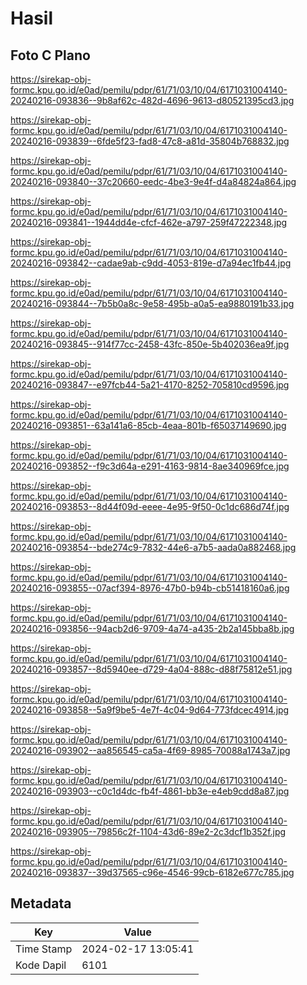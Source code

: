 # Hasil

## Foto C Plano

https://sirekap-obj-formc.kpu.go.id/e0ad/pemilu/pdpr/61/71/03/10/04/6171031004140-20240216-093836--9b8af62c-482d-4696-9613-d80521395cd3.jpg

https://sirekap-obj-formc.kpu.go.id/e0ad/pemilu/pdpr/61/71/03/10/04/6171031004140-20240216-093839--6fde5f23-fad8-47c8-a81d-35804b768832.jpg

https://sirekap-obj-formc.kpu.go.id/e0ad/pemilu/pdpr/61/71/03/10/04/6171031004140-20240216-093840--37c20660-eedc-4be3-9e4f-d4a84824a864.jpg

https://sirekap-obj-formc.kpu.go.id/e0ad/pemilu/pdpr/61/71/03/10/04/6171031004140-20240216-093841--1944dd4e-cfcf-462e-a797-259f47222348.jpg

https://sirekap-obj-formc.kpu.go.id/e0ad/pemilu/pdpr/61/71/03/10/04/6171031004140-20240216-093842--cadae9ab-c9dd-4053-819e-d7a94ec1fb44.jpg

https://sirekap-obj-formc.kpu.go.id/e0ad/pemilu/pdpr/61/71/03/10/04/6171031004140-20240216-093844--7b5b0a8c-9e58-495b-a0a5-ea9880191b33.jpg

https://sirekap-obj-formc.kpu.go.id/e0ad/pemilu/pdpr/61/71/03/10/04/6171031004140-20240216-093845--914f77cc-2458-43fc-850e-5b402036ea9f.jpg

https://sirekap-obj-formc.kpu.go.id/e0ad/pemilu/pdpr/61/71/03/10/04/6171031004140-20240216-093847--e97fcb44-5a21-4170-8252-705810cd9596.jpg

https://sirekap-obj-formc.kpu.go.id/e0ad/pemilu/pdpr/61/71/03/10/04/6171031004140-20240216-093851--63a141a6-85cb-4eaa-801b-f65037149690.jpg

https://sirekap-obj-formc.kpu.go.id/e0ad/pemilu/pdpr/61/71/03/10/04/6171031004140-20240216-093852--f9c3d64a-e291-4163-9814-8ae340969fce.jpg

https://sirekap-obj-formc.kpu.go.id/e0ad/pemilu/pdpr/61/71/03/10/04/6171031004140-20240216-093853--8d44f09d-eeee-4e95-9f50-0c1dc686d74f.jpg

https://sirekap-obj-formc.kpu.go.id/e0ad/pemilu/pdpr/61/71/03/10/04/6171031004140-20240216-093854--bde274c9-7832-44e6-a7b5-aada0a882468.jpg

https://sirekap-obj-formc.kpu.go.id/e0ad/pemilu/pdpr/61/71/03/10/04/6171031004140-20240216-093855--07acf394-8976-47b0-b94b-cb51418160a6.jpg

https://sirekap-obj-formc.kpu.go.id/e0ad/pemilu/pdpr/61/71/03/10/04/6171031004140-20240216-093856--94acb2d6-9709-4a74-a435-2b2a145bba8b.jpg

https://sirekap-obj-formc.kpu.go.id/e0ad/pemilu/pdpr/61/71/03/10/04/6171031004140-20240216-093857--8d5940ee-d729-4a04-888c-d88f75812e51.jpg

https://sirekap-obj-formc.kpu.go.id/e0ad/pemilu/pdpr/61/71/03/10/04/6171031004140-20240216-093858--5a9f9be5-4e7f-4c04-9d64-773fdcec4914.jpg

https://sirekap-obj-formc.kpu.go.id/e0ad/pemilu/pdpr/61/71/03/10/04/6171031004140-20240216-093902--aa856545-ca5a-4f69-8985-70088a1743a7.jpg

https://sirekap-obj-formc.kpu.go.id/e0ad/pemilu/pdpr/61/71/03/10/04/6171031004140-20240216-093903--c0c1d4dc-fb4f-4861-bb3e-e4eb9cdd8a87.jpg

https://sirekap-obj-formc.kpu.go.id/e0ad/pemilu/pdpr/61/71/03/10/04/6171031004140-20240216-093905--79856c2f-1104-43d6-89e2-2c3dcf1b352f.jpg

https://sirekap-obj-formc.kpu.go.id/e0ad/pemilu/pdpr/61/71/03/10/04/6171031004140-20240216-093837--39d37565-c96e-4546-99cb-6182e677c785.jpg


## Metadata

| Key        | Value               |
| ---------- | ------------------- |
| Time Stamp | 2024-02-17 13:05:41 |
| Kode Dapil | 6101                |



